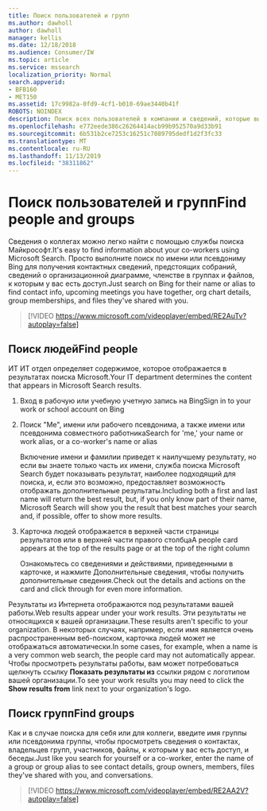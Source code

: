 ```yaml
---
title: Поиск пользователей и групп
ms.author: dawholl
author: dawholl
manager: kellis
ms.date: 12/18/2018
ms.audience: Consumer/IW
ms.topic: article
ms.service: mssearch
localization_priority: Normal
search.appverid:
- BFB160
- MET150
ms.assetid: 17c9982a-0fd9-4cf1-b010-69ae3440b41f
ROBOTS: NOINDEX
description: Поиск всех пользователей в компании и сведений, которые вы видите, с помощью Microsoft Search
ms.openlocfilehash: e772eede386c26264414acb99b952570a9d33b91
ms.sourcegitcommit: 6b531b2ce7253c16251c7089795dedf1d2f3fc33
ms.translationtype: MT
ms.contentlocale: ru-RU
ms.lasthandoff: 11/13/2019
ms.locfileid: "38311862"
---
```

# <a name="find-people-and-groups"></a><span data-ttu-id="79cd1-103">Поиск пользователей и групп</span><span class="sxs-lookup"><span data-stu-id="79cd1-103">Find people and groups</span></span>

<span data-ttu-id="79cd1-104">Сведения о коллегах можно легко найти с помощью службы поиска Майкрософт.</span><span class="sxs-lookup"><span data-stu-id="79cd1-104">It's easy to find information about your co-workers using Microsoft Search.</span></span> <span data-ttu-id="79cd1-105">Просто выполните поиск по имени или псевдониму Bing для получения контактных сведений, предстоящих собраний, сведений о организационной диаграмме, членстве в группах и файлов, к которым у вас есть доступ.</span><span class="sxs-lookup"><span data-stu-id="79cd1-105">Just search on Bing for their name or alias to find contact info, upcoming meetings you have together, org chart details, group memberships, and files they've shared with you.</span></span>
  
> [!VIDEO https://www.microsoft.com/videoplayer/embed/RE2AuTv?autoplay=false]
  
## <a name="find-people"></a><span data-ttu-id="79cd1-106">Поиск людей</span><span class="sxs-lookup"><span data-stu-id="79cd1-106">Find people</span></span>

<span data-ttu-id="79cd1-107">ИТ ИТ отдел определяет содержимое, которое отображается в результатах поиска Microsoft.</span><span class="sxs-lookup"><span data-stu-id="79cd1-107">Your IT department determines the content that appears in Microsoft Search results.</span></span>
  
1. <span data-ttu-id="79cd1-108">Вход в рабочую или учебную учетную запись на Bing</span><span class="sxs-lookup"><span data-stu-id="79cd1-108">Sign in to your work or school account on Bing</span></span>
    
2. <span data-ttu-id="79cd1-109">Поиск "Me", имени или рабочего псевдонима, а также имени или псевдонима совместного работника</span><span class="sxs-lookup"><span data-stu-id="79cd1-109">Search for 'me,' your name or work alias, or a co-worker's name or alias</span></span>
    
    <span data-ttu-id="79cd1-110">Включение имени и фамилии приведет к наилучшему результату, но если вы знаете только часть их имени, служба поиска Microsoft Search будет показывать результат, наиболее подходящий для поиска, и, если это возможно, предоставляет возможность отображать дополнительные результаты.</span><span class="sxs-lookup"><span data-stu-id="79cd1-110">Including both a first and last name will return the best result, but, if you only know part of their name, Microsoft Search will show you the result that best matches your search and, if possible, offer to show more results.</span></span>
    
3. <span data-ttu-id="79cd1-111">Карточка людей отображается в верхней части страницы результатов или в верхней части правого столбца</span><span class="sxs-lookup"><span data-stu-id="79cd1-111">A people card appears at the top of the results page or at the top of the right column</span></span>
    
    <span data-ttu-id="79cd1-112">Ознакомьтесь со сведениями и действиями, приведенными в карточке, и нажмите Дополнительные сведения, чтобы получить дополнительные сведения.</span><span class="sxs-lookup"><span data-stu-id="79cd1-112">Check out the details and actions on the card and click through for even more information.</span></span>
    
<span data-ttu-id="79cd1-113">Результаты из Интернета отображаются под результатами вашей работы.</span><span class="sxs-lookup"><span data-stu-id="79cd1-113">Web results appear under your work results.</span></span> <span data-ttu-id="79cd1-114">Эти результаты не относящихся к вашей организации.</span><span class="sxs-lookup"><span data-stu-id="79cd1-114">These results aren't specific to your organization.</span></span> <span data-ttu-id="79cd1-115">В некоторых случаях, например, если имя является очень распространенным веб-поиском, карточка людей может не отображаться автоматически.</span><span class="sxs-lookup"><span data-stu-id="79cd1-115">In some cases, for example, when a name is a very common web search, the people card may not automatically appear.</span></span> <span data-ttu-id="79cd1-116">Чтобы просмотреть результаты работы, вам может потребоваться щелкнуть ссылку **Показать результаты из** ссылки рядом с логотипом вашей организации.</span><span class="sxs-lookup"><span data-stu-id="79cd1-116">To see your work results you may need to click the **Show results from** link next to your organization's logo.</span></span> 
  
## <a name="find-groups"></a><span data-ttu-id="79cd1-117">Поиск групп</span><span class="sxs-lookup"><span data-stu-id="79cd1-117">Find groups</span></span>

<span data-ttu-id="79cd1-118">Как и в случае поиска для себя или для коллеги, введите имя группы или псевдонима группы, чтобы просмотреть сведения о контактах, владельцев групп, участников, файлы, к которым у вас есть доступ, и беседы.</span><span class="sxs-lookup"><span data-stu-id="79cd1-118">Just like you search for yourself or a co-worker, enter the name of a group or group alias to see contact details, group owners, members, files they've shared with you, and conversations.</span></span>
  
> [!VIDEO https://www.microsoft.com/videoplayer/embed/RE2AA2V?autoplay=false]
  

  

